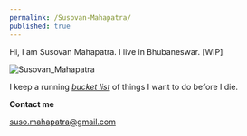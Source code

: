 ```yaml
---
permalink: /Susovan-Mahapatra/
published: true
---
```

Hi, I am Susovan Mahapatra. I live in Bhubaneswar. [WIP]

![Susovan_Mahapatra]({{site.baseurl}}/images/Susovan_Mahapatra.jpg)

I keep a running <i>[bucket list](https://whysosuso.com/Susovan-Mahapatra-bucket-list/)</i> of things I want to do before I die. 
<p><b>Contact me</b></p>

[suso.mahapatra@gmail.com](mailto:suso.mahapatra@gmail.com)




















